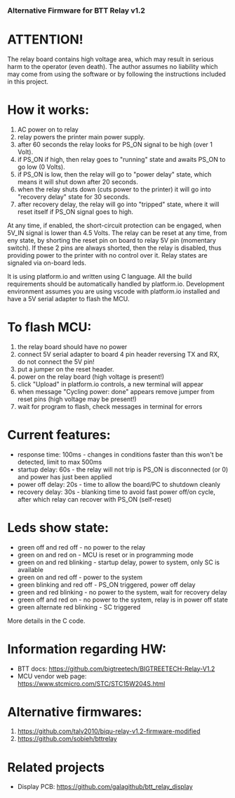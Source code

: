 ### Alternative Firmware for BTT Relay v1.2

# ATTENTION!
The relay board contains high voltage area, which may result in serious harm to the operator (even death).
The author assumes no liability which may come from using the software or by following the instructions included in this project.

# How it works:
1) AC power on to relay
2) relay powers the printer main power supply.
3) after 60 seconds the relay looks for PS_ON signal to be high (over 1 Volt).
4) if PS_ON if high, then relay goes to "running" state and awaits PS_ON to go low (0 Volts).
5) if PS_ON is low, then the relay will go to "power delay" state, which means it will shut down after 20 seconds.
6) when the relay shuts down (cuts power to the printer) it will go into "recovery delay" state for 30 seconds.
7) after recovery delay, the relay will go into "tripped" state, where it will reset itself if PS_ON signal goes to high.

At any time, if enabled, the short-circuit protection can be engaged, when 5V_IN signal is lower than 4.5 Volts.
The relay can be reset at any time, from eny state, by shorting the reset pin on board to relay 5V pin (momentary switch). If these 2 pins are always shorted, then the relay is disabled, thus providing power to the printer with no control over it. Relay states are signaled via on-board leds.

It is using platform.io and written using C language.
All the build requirements should be automatically handled by platform.io.
Development environment assumes you are using vscode with platform.io installed and have a 5V serial adapter to flash the MCU.

# To flash MCU:
1) the relay board should have no power
2) connect 5V serial adapter to board 4 pin header reversing TX and RX, do not connect the 5V pin!
3) put a jumper on the reset header.
4) power on the relay board (high voltage is present!)
5) click "Upload" in platform.io controls, a new terminal will appear
6) when message "Cycling power: done" appears remove jumper from reset pins (high voltage may be present!)
7) wait for program to flash, check messages in terminal for errors

# Current features:
- response time: 100ms - changes in conditions faster than this won't be detected, limit to max 500ms
- startup delay: 60s - the relay will not trip is PS_ON is disconnected (or 0) and power has just been applied
- power off delay: 20s - time to allow the board/PC to shutdown cleanly
- recovery delay: 30s - blanking time to avoid fast power off/on cycle, after which relay can recover with PS_ON (self-reset)

# Leds show state:
- green off and red off - no power to the relay
- green on and red on -  MCU is reset or in programming mode
- green on and red blinking - startup delay, power to system, only SC is available
- green on and red off - power to the system
- green blinking and red off - PS_ON triggered, power off delay
- green and red blinking - no power to the system, wait for recovery delay
- green off and red on - no power to the system, relay is in power off state
- green alternate red blinking - SC triggered

More details in the C code.

# Information regarding HW:
- BTT docs: https://github.com/bigtreetech/BIGTREETECH-Relay-V1.2
- MCU vendor web page: https://www.stcmicro.com/STC/STC15W204S.html

# Alternative firmwares:
1) https://github.com/talv2010/biqu-relay-v1.2-firmware-modified
2) https://github.com/sobieh/bttrelay

# Related projects
- Display PCB: https://github.com/galagithub/btt_relay_display

